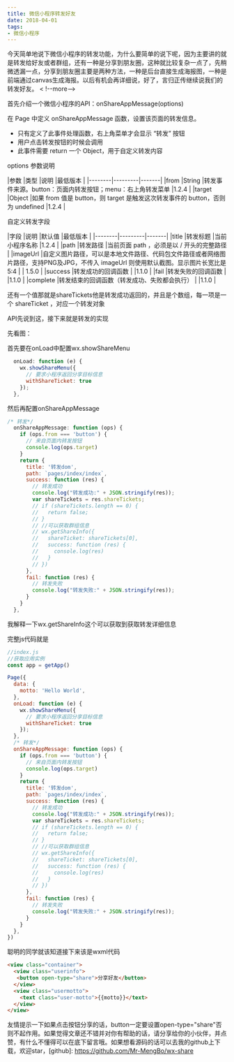 ```yaml
---
title: 微信小程序转发好友
date: 2018-04-01 
tags:
- 微信小程序
---
```

今天简单地说下微信小程序的转发功能，为什么要简单的说下呢，因为主要讲的就是转发给好友或者群组，还有一种是分享到朋友圈，这种就比较复杂一点了，先稍微透漏一点，分享到朋友圈主要是两种方法，一种是后台直接生成海报图，一种是前端通过canvas生成海报。以后有机会再详细说，好了，言归正传继续说我们的转发好友。
< !--more-->

首先介绍一个微信小程序的API：onShareAppMessage(options)

在 Page 中定义 onShareAppMessage 函数，设置该页面的转发信息。

* 只有定义了此事件处理函数，右上角菜单才会显示 “转发” 按钮
* 用户点击转发按钮的时候会调用
* 此事件需要 return 一个 Object，用于自定义转发内容

options 参数说明

|参数 |类型 |说明 |最低版本 |
|--------|---------|-------|
|from |String |转发事件来源。button：页面内转发按钮；menu：右上角转发菜单 |1.2.4 |
|target |Object |如果 from 值是 button，则 target 是触发这次转发事件的 button，否则为 undefined |1.2.4 |

自定义转发字段

|字段 |说明 |默认值 |最低版本 |
|--------|---------|-------|
|title |转发标题 |当前小程序名称 |1.2.4 |
|path |转发路径 |当前页面 path ，必须是以 / 开头的完整路径 |
|imageUrl |自定义图片路径，可以是本地文件路径、代码包文件路径或者网络图片路径，支持PNG及JPG，不传入 imageUrl 则使用默认截图。显示图片长宽比是 5:4 | |	1.5.0 |
|success |转发成功的回调函数 | |1.1.0 |
|fail |转发失败的回调函数 | |1.1.0 |
|complete |转发结束的回调函数（转发成功、失败都会执行） | |1.1.0 |

还有一个值那就是shareTickets他是转发成功返回的，并且是个数组，每一项是一个 shareTicket ，对应一个转发对象

API先说到这，接下来就是转发的实现

先看图：



首先要在onLoad中配置wx.showShareMenu
```javascript
  onLoad: function (e) {
    wx.showShareMenu({
      // 要求小程序返回分享目标信息
      withShareTicket: true
    }); 
  },
```
然后再配置onShareAppMessage
```javascript
/* 转发*/
  onShareAppMessage: function (ops) {
    if (ops.from === 'button') {
      // 来自页面内转发按钮
      console.log(ops.target)
    }
    return {
      title: '转发dom',
      path: `pages/index/index`,
      success: function (res) {
        // 转发成功
        console.log("转发成功:" + JSON.stringify(res));
        var shareTickets = res.shareTickets;
        // if (shareTickets.length == 0) {
        //   return false;
        // }
        // //可以获取群组信息
        // wx.getShareInfo({
        //   shareTicket: shareTickets[0],
        //   success: function (res) {
        //     console.log(res)
        //   }
        // })
      },
      fail: function (res) {
        // 转发失败
        console.log("转发失败:" + JSON.stringify(res));
      }
    }
  },
```
我解释一下wx.getShareInfo这个可以获取到获取转发详细信息

完整js代码就是
```javaScript
//index.js
//获取应用实例
const app = getApp()

Page({
  data: {
    motto: 'Hello World',
  },
  onLoad: function (e) {
    wx.showShareMenu({
      // 要求小程序返回分享目标信息
      withShareTicket: true
    }); 
  },
  /* 转发*/
  onShareAppMessage: function (ops) {
    if (ops.from === 'button') {
      // 来自页面内转发按钮
      console.log(ops.target)
    }
    return {
      title: '转发dom',
      path: `pages/index/index`,
      success: function (res) {
        // 转发成功
        console.log("转发成功:" + JSON.stringify(res));
        var shareTickets = res.shareTickets;
        // if (shareTickets.length == 0) {
        //   return false;
        // }
        // //可以获取群组信息
        // wx.getShareInfo({
        //   shareTicket: shareTickets[0],
        //   success: function (res) {
        //     console.log(res)
        //   }
        // })
      },
      fail: function (res) {
        // 转发失败
        console.log("转发失败:" + JSON.stringify(res));
      }
    }
  },
})
```
聪明的同学就该知道接下来该是wxml代码
```html
<view class="container">
  <view class="userinfo">
   <button open-type="share">分享好友</button>
  </view>
  <view class="usermotto">
    <text class="user-motto">{{motto}}</text>
  </view>
</view>
```

友情提示一下如果点击按钮分享的话，button一定要设置open-type="share"否则不起作用。如果觉得文章还不错并对你有帮助的话，请分享给你的小伙伴，并点赞，有什么不懂得可以在底下留言哦。如果想看源码的话可以去我的github上下载，欢迎star，[github]: https://github.com/Mr-MengBo/wx-share